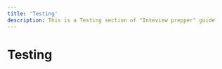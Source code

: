 ```yaml
---
title: 'Testing'
description: This is a Testing section of "Inteview prepper" guide
---
```

# Testing